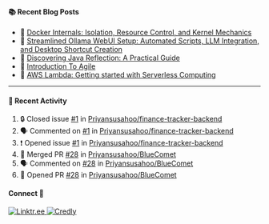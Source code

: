 <table>
  <div>

  #### :books: Recent Blog Posts
  <!-- BLOGPOSTS:START -->
 - 📝 [Docker Internals: Isolation, Resource Control, and Kernel Mechanics](https://priyansu1.hashnode.dev/docker-internals-isolation-resource-control-and-kernel-mechanics)
 - 📝 [Streamlined Ollama WebUI Setup: Automated Scripts, LLM Integration, and Desktop Shortcut Creation](https://priyansu1.hashnode.dev/streamlined-ollama-webui-setup-automated-scripts-llm-integration-and-desktop-shortcut-creation)
 - 📝 [Discovering Java Reflection: A Practical Guide](https://priyansu1.hashnode.dev/discovering-java-reflection-a-practical-guide)
 - 📝 [Introduction To Agile](https://priyansu1.hashnode.dev/introduction-to-agile)
 - 📝 [AWS Lambda: Getting started with Serverless Computing](https://priyansu1.hashnode.dev/aws-lambda-getting-started-with-serverless-computing)<!-- BLOGPOSTS:END -->
  
  </div>
<div>
  
---
  
#### :thread: Recent Activity

<!--START_SECTION:activity-->
1. 🔒 Closed issue [#1](https://github.com/Priyansusahoo/finance-tracker-backend/issues/1) in [Priyansusahoo/finance-tracker-backend](https://github.com/Priyansusahoo/finance-tracker-backend)
2. 🗣 Commented on [#1](https://github.com/Priyansusahoo/finance-tracker-backend/issues/1#issuecomment-2745377419) in [Priyansusahoo/finance-tracker-backend](https://github.com/Priyansusahoo/finance-tracker-backend)
3. ❗ Opened issue [#1](https://github.com/Priyansusahoo/finance-tracker-backend/issues/1) in [Priyansusahoo/finance-tracker-backend](https://github.com/Priyansusahoo/finance-tracker-backend)
4. 🎉 Merged PR [#28](https://github.com/Priyansusahoo/BlueComet/pull/28) in [Priyansusahoo/BlueComet](https://github.com/Priyansusahoo/BlueComet)
5. 🗣 Commented on [#28](https://github.com/Priyansusahoo/BlueComet/pull/28#issuecomment-2743536288) in [Priyansusahoo/BlueComet](https://github.com/Priyansusahoo/BlueComet)
6. 💪 Opened PR [#28](https://github.com/Priyansusahoo/BlueComet/pull/28) in [Priyansusahoo/BlueComet](https://github.com/Priyansusahoo/BlueComet)
<!--END_SECTION:activity-->



</div>

<div>
  
#### Connect 💬

<a href="https://linktr.ee/priyansu1" target="_blank">
  <img src="https://img.shields.io/badge/linktr.ee-%23007A7A.svg?&style=for-the-badge&logo=linktree&logoColor=white" alt="Linktr.ee" />
</a>
<a href="https://www.credly.com/users/priyansu-sahoo" target="_blank">
  <img src="https://img.shields.io/badge/credly-orange.svg?&style=for-the-badge&logo=credly&logoColor=white" alt="Credly" />
</a>

</div>
</table>
